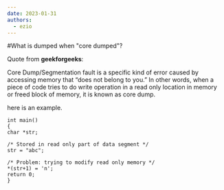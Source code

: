 ```yaml
---
date: 2023-01-31
authors:
  - ezio
---
```

#What is dumped when "core dumped"?

Quote from **geekforgeeks**:

Core Dump/Segmentation fault is a specific kind of error caused by accessing memory that “does not belong to you.” In other words, when a piece of code tries to do write operation in a read only location in memory or freed block of memory, it is known as core dump.

here is an example.

```
int main()
{
char *str;

/* Stored in read only part of data segment */
str = "abc";	

/* Problem: trying to modify read only memory */
*(str+1) = 'n';
return 0;
}
```